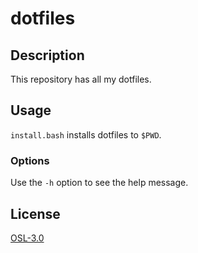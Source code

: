 # dotfiles

## Description
This repository has all my dotfiles.

## Usage
`install.bash` installs dotfiles to `$PWD`.

### Options
Use the `-h` option to see the help message.

## License
[OSL-3.0](https://opensource.org/licenses/OSL-3.0)

